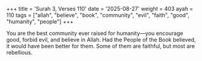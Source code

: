 +++
title = 'Surah 3, Verses 110'
date = '2025-08-27'
weight = 403
ayah = 110
tags = ["allah", "believe", "book", "community", "evil", "faith", "good", "humanity", "people"]
+++

You are the best community ever raised for humanity—you encourage good, forbid evil, and believe in Allah. Had the People of the Book believed, it would have been better for them. Some of them are faithful, but most are rebellious.